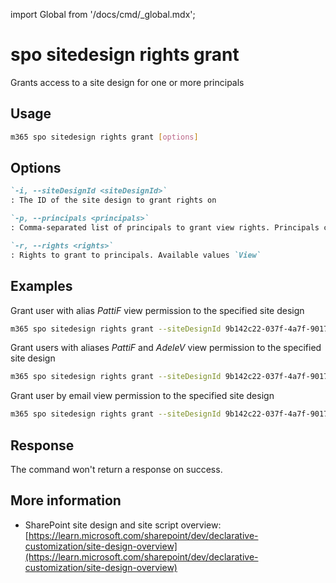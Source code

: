<!-- DISCLAIMER: All secrets, passwords, and sensitive values in this document are examples only and not real credentials. -->
import Global from '/docs/cmd/_global.mdx';

# spo sitedesign rights grant

Grants access to a site design for one or more principals

## Usage

```sh
m365 spo sitedesign rights grant [options]
```

## Options

```md definition-list
`-i, --siteDesignId <siteDesignId>`
: The ID of the site design to grant rights on

`-p, --principals <principals>`
: Comma-separated list of principals to grant view rights. Principals can be users or mail-enabled security groups in the form of `alias` or `alias@<domain name>.com`

`-r, --rights <rights>`
: Rights to grant to principals. Available values `View`
```

<Global />

## Examples

Grant user with alias _PattiF_ view permission to the specified site design

```sh
m365 spo sitedesign rights grant --siteDesignId 9b142c22-037f-4a7f-9017-e9d8c0e34b98 --principals PattiF --rights View
```

Grant users with aliases _PattiF_ and _AdeleV_ view permission to the specified site design

```sh
m365 spo sitedesign rights grant --siteDesignId 9b142c22-037f-4a7f-9017-e9d8c0e34b98 --principals "PattiF,AdeleV" --rights View
```

Grant user by email view permission to the specified site design

```sh
m365 spo sitedesign rights grant --siteDesignId 9b142c22-037f-4a7f-9017-e9d8c0e34b98 --principals PattiF@contoso.com --rights View
```

## Response

The command won't return a response on success.

## More information

- SharePoint site design and site script overview: [https://learn.microsoft.com/sharepoint/dev/declarative-customization/site-design-overview](https://learn.microsoft.com/sharepoint/dev/declarative-customization/site-design-overview)
